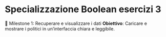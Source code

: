 # Specializzazione Boolean esercizi 3

📌 Milestone 1: Recuperare e visualizzare i dati
**Obiettivo**: Caricare e mostrare i politici in un’interfaccia chiara e leggibile.
